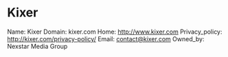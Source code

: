 
# Kixer

Name: Kixer
Domain: kixer.com
Home: http://www.kixer.com
Privacy_policy: http://kixer.com/privacy-policy/
Email: contact@kixer.com
Owned_by: Nexstar Media Group
